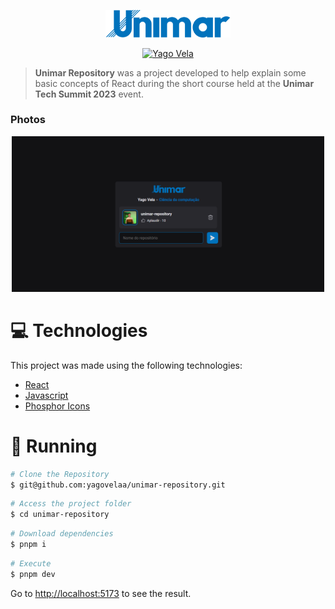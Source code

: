 <p align="center">
   <img src="./src/assets/unimar-logo.svg" alt="" width="200"/>
</p>

<p align="center">
   <a href="https://www.linkedin.com/in/yagovela/">
      <img alt="Yago Vela" src="https://img.shields.io/badge/-Yago Vela-0072bc?style=flat&logo=Linkedin&logoColor=white" />
   </a>
</p>

> <b>Unimar Repository</b> was a project developed to help explain some basic concepts of React during the short course held at the <b>Unimar Tech Summit 2023</b> event.


### Photos

<div align="center">
   <img src="./@github/unimar-repository.png" width="500px" />
</div>

# :computer: Technologies

This project was made using the following technologies:

- [React](https://reactjs.org/)
- [Javascript]()
- [Phosphor Icons](https://phosphoricons.com/)

# :construction_worker: Running

```bash
# Clone the Repository
$ git@github.com:yagovelaa/unimar-repository.git
```

```bash
# Access the project folder
$ cd unimar-repository
```

```bash
# Download dependencies
$ pnpm i
```

```bash
# Execute
$ pnpm dev
```

Go to <http://localhost:5173> to see the result.
